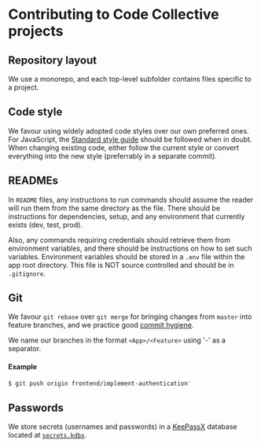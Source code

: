 # Contributing to Code Collective projects

## Repository layout

We use a monorepo, and each top-level subfolder contains files specific to a project.

## Code style

We favour using widely adopted code styles over our own preferred ones. For JavaScript, the [Standard style guide][ssg] should be followed when in doubt. When changing existing code, either follow the current style or convert everything into the new style (preferrably in a separate commit).

## READMEs

In `README` files, any instructions to run commands should assume the reader will run them from the same directory as the file. There should be instructions for dependencies, setup, and any environment that currently exists (dev, test, prod).

Also, any commands requiring credentials should retrieve them from environment variables, and there should be instructions on how to set such variables. Environment variables should be stored in a `.env` file within the app root directory. This file is NOT source controlled and should be in `.gitignore`.

## Git

We favour `git rebase` over `git merge` for bringing changes from `master` into feature branches, and we practice good [commit hygiene][ch].

We name our branches in the format `<App>/<Feature>` using '-' as a separator.

#### Example

```bash
$ git push origin frontend/implement-authentication'
```

## Passwords

We store secrets (usernames and passwords) in a [KeePassX][kp] database located at [`secrets.kdbx`][kp].

[ssg]: https://standardjs.com/
[ch]: http://www.ericbmerritt.com/2011/09/21/commit-hygiene-and-git.html
[kp]: https://www.keepassx.org/